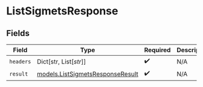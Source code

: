 # ListSigmetsResponse


## Fields

| Field                                                                      | Type                                                                       | Required                                                                   | Description                                                                |
| -------------------------------------------------------------------------- | -------------------------------------------------------------------------- | -------------------------------------------------------------------------- | -------------------------------------------------------------------------- |
| `headers`                                                                  | Dict[str, List[*str*]]                                                     | :heavy_check_mark:                                                         | N/A                                                                        |
| `result`                                                                   | [models.ListSigmetsResponseResult](../models/listsigmetsresponseresult.md) | :heavy_check_mark:                                                         | N/A                                                                        |